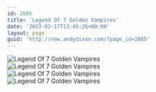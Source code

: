 ```yaml
---
id: 2085
title: 'Legend Of 7 Golden Vampires'
date: '2023-03-17T13:45:26+00:00'
layout: page
guid: 'http://new.andydixon.com/?page_id=2085'
---
```


![Legend Of 7 Golden Vampires](https://i0.wp.com/assets.g8x2.ldn.idrivee2-23.com/posters/Legend%20Of%207%20Golden%20Vampires%2001.jpg?w=1200&ssl=1 "Legend Of 7 Golden Vampires")  
![Legend Of 7 Golden Vampires](https://i0.wp.com/assets.g8x2.ldn.idrivee2-23.com/posters/Legend%20Of%207%20Golden%20Vampires%2002.jpg?w=1200&ssl=1 "Legend Of 7 Golden Vampires")  
![Legend Of 7 Golden Vampires](https://i0.wp.com/assets.g8x2.ldn.idrivee2-23.com/posters/Legend%20Of%207%20Golden%20Vampires%2003.jpg?w=1200&ssl=1 "Legend Of 7 Golden Vampires")  
![Legend Of 7 Golden Vampires](https://i0.wp.com/assets.g8x2.ldn.idrivee2-23.com/posters/Legend%20Of%207%20Golden%20Vampires%2004.jpg?w=1200&ssl=1 "Legend Of 7 Golden Vampires")